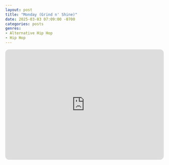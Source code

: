 ```yaml
---
layout: post
title: "Monday (Grind n' Shine)"
date: 2025-03-03 07:09:00 -0700
categories: posts
genres:
- Alternative Hip Hop
- Hip Hop
---
```

<iframe style="border-radius:12px" src="https://open.spotify.com/embed/playlist/6YKAvWqv6OFlhQGVdzwxWM?utm_source=generator" width="100%" height="352" frameBorder="0" allowfullscreen="" allow="autoplay; clipboard-write; encrypted-media; fullscreen; picture-in-picture" loading="lazy"></iframe>